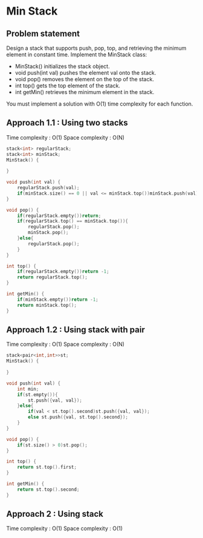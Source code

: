 # Min Stack

## Problem statement

Design a stack that supports push, pop, top, and retrieving the minimum element in constant time.
Implement the MinStack class: 
- MinStack() initializes the stack object.
- void push(int val) pushes the element val onto the stack.
- void pop() removes the element on the top of the stack.
- int top() gets the top element of the stack.
- int getMin() retrieves the minimum element in the stack.

You must implement a solution with O(1) time complexity for each function.


## Approach 1.1 : Using two stacks

Time complexity : O(1) 
Space complexity : O(N)

```cpp
stack<int> regularStack;
stack<int> minStack;
MinStack() {
    
}

void push(int val) {
    regularStack.push(val);
    if(minStack.size() == 0 || val <= minStack.top())minStack.push(val);
}

void pop() {
    if(regularStack.empty())return;
    if(regularStack.top() == minStack.top()){
        regularStack.pop();
        minStack.pop();
    }else{
        regularStack.pop();
    }
}

int top() {
    if(regularStack.empty())return -1;
    return regularStack.top();
}

int getMin() {
    if(minStack.empty())return -1;
    return minStack.top();
}
```

## Approach 1.2 : Using stack with pair

Time complexity : O(1) 
Space complexity : O(N)

```cpp
stack<pair<int,int>>st;
MinStack() {
    
}

void push(int val) {
    int min;
    if(st.empty()){
        st.push({val, val});
    }else{
        if(val < st.top().second)st.push({val, val});
        else st.push({val, st.top().second});
    } 
}

void pop() {
    if(st.size() > 0)st.pop();
}

int top() {
    return st.top().first;
}

int getMin() {
    return st.top().second;
}
```

## Approach 2 : Using stack 

Time complexity : O(1) 
Space complexity : O(1)

```cpp

```